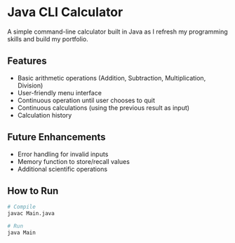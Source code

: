 # Java CLI Calculator

A simple command-line calculator built in Java as I refresh my programming skills and build my portfolio.

## Features
- Basic arithmetic operations (Addition, Subtraction, Multiplication, Division)
- User-friendly menu interface
- Continuous operation until user chooses to quit
- Continuous calculations (using the previous result as input)
- Calculation history

## Future Enhancements
- Error handling for invalid inputs
- Memory function to store/recall values
- Additional scientific operations


## How to Run
```bash
# Compile
javac Main.java

# Run
java Main
